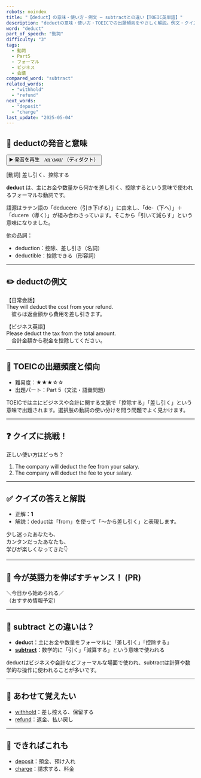 ```yaml
---
robots: noindex
title: "【deduct】の意味・使い方・例文 ― subtractとの違い【TOEIC英単語】"
description: "deductの意味・使い方・TOEICでの出題傾向をやさしく解説。例文・クイズ付きでsubtractとの違いもわかりやすく学べます。"
word: "deduct"
part_of_speech: "動詞"
difficulty: "3"
tags:
  - 動詞
  - Part5
  - フォーマル
  - ビジネス
  - 会議
compared_word: "subtract"
related_words:
  - "withhold"
  - "refund"
next_words:
  - "deposit"
  - "charge"
last_update: "2025-05-04"
---
```


## 🔰 deductの発音と意味

<button class="play-audio" onclick="playTTS('deduct')">
  <span class="play-audio-main">
    ▶️ 発音を再生　/dɪˈdʌkt/
  </span>
  <span class="play-audio-sub">
    （ディダクト）
  </span>
</button>

[動詞] 差し引く、控除する

**deduct** は、主にお金や数量から何かを差し引く、控除するという意味で使われるフォーマルな動詞です。

語源はラテン語の「deducere（引き下げる）」に由来し、「de-（下へ）」＋「ducere（導く）」が組み合わさっています。そこから「引いて減らす」という意味になりました。

他の品詞：  
- deduction：控除、差し引き（名詞）
- deductible：控除できる（形容詞）

---

## ✏️ deductの例文

【日常会話】  
They will deduct the cost from your refund.  
　彼らは返金額から費用を差し引きます。

【ビジネス英語】  
Please deduct the tax from the total amount.  
　合計金額から税金を控除してください。

---

## 🎯 TOEICの出題頻度と傾向

- 難易度：★★★☆☆
- 出題パート：Part 5（文法・語彙問題）

TOEICでは主にビジネスや会計に関する文脈で「控除する」「差し引く」という意味で出題されます。選択肢の動詞の使い分けを問う問題でよく見かけます。

---

## ❓ クイズに挑戦！

正しい使い方はどっち？

1. The company will deduct the fee from your salary.  
2. The company will deduct the fee to your salary.

---

## ✅ クイズの答えと解説

- 正解：**1**
- 解説：deductは「from」を使って「～から差し引く」と表現します。

少し迷ったあなたも、  
カンタンだったあなたも、  
学びが楽しくなってきた👇️

---

## 🚀 今が英語力を伸ばすチャンス！ (PR)

<div class="info-center">
＼今日から始められる／<br>  
（おすすめ情報予定）
</div>

---

## 🤔  subtract との違いは？

- **deduct**：主にお金や数量をフォーマルに「差し引く」「控除する」
- **[subtract](/subtract)**：数学的に「引く」「減算する」という意味で使われる

deductはビジネスや会計などフォーマルな場面で使われ、subtractは計算や数学的な操作に使われることが多いです。

---

## 🧩 あわせて覚えたい

- [withhold](/withhold)：差し控える、保留する
- [refund](/refund)：返金、払い戻し

---

## 📖 できればこれも

- [deposit](/deposit)：預金、預け入れ
- [charge](/charge)：請求する、料金

<!-- cvid: aid43_bid10 -->
